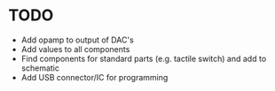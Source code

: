 # TODO

- Add opamp to output of DAC's
- Add values to all components
- Find components for standard parts (e.g. tactile switch) and add to schematic
- Add USB connector/IC for programming
